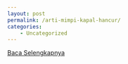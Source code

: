 ```yaml
---
layout: post
permalink: /arti-mimpi-kapal-hancur/
categories:
    - Uncategorized
---
```


[Baca Selengkapnya](/10)